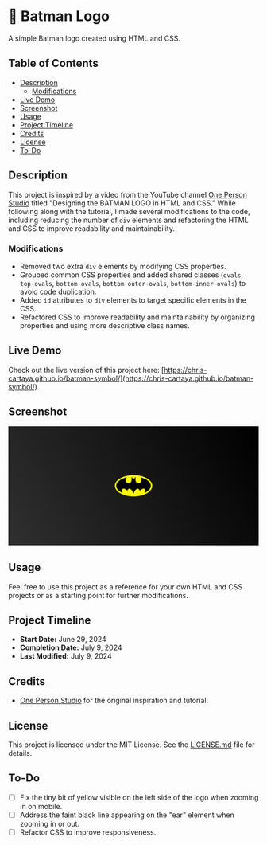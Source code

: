 # 🦇 Batman Logo

A simple Batman logo created using HTML and CSS.

## Table of Contents
- [Description](#description)
  - [Modifications](#modifications)
- [Live Demo](#live-demo)
- [Screenshot](#screenshot)
- [Usage](#usage)
- [Project Timeline](#project-timeline)
- [Credits](#credits)
- [License](#license)
- [To-Do](#to-do)

## Description

This project is inspired by a video from the YouTube channel [One Person Studio](https://www.youtube.com/watch?v=iruECu19Nx4) titled "Designing the BATMAN LOGO in HTML and CSS." While following along with the tutorial, I made several modifications to the code, including reducing the number of `div` elements and refactoring the HTML and CSS to improve readability and maintainability.

### Modifications
- Removed two extra `div` elements by modifying CSS properties.
- Grouped common CSS properties and added shared classes (`ovals`, `top-ovals`, `bottom-ovals`, `bottom-outer-ovals`, `bottom-inner-ovals`) to avoid code duplication.
- Added `id` attributes to `div` elements to target specific elements in the CSS.
- Refactored CSS to improve readability and maintainability by organizing properties and using more descriptive class names.

## Live Demo

Check out the live version of this project here: [https://chris-cartaya.github.io/batman-symbol/](https://chris-cartaya.github.io/batman-symbol/).

## Screenshot

![Batman Logo](images/batman-symbol-screenshot-from-website.jpg)

## Usage

Feel free to use this project as a reference for your own HTML and CSS projects or as a starting point for further modifications.

## Project Timeline

- **Start Date:** June 29, 2024
- **Completion Date:** July 9, 2024
- **Last Modified:** July 9, 2024

## Credits

- [One Person Studio](https://www.youtube.com/@OnePersonStudioo) for the original inspiration and tutorial.

## License

This project is licensed under the MIT License. See the [LICENSE.md](./LICENSE.md) file for details.

## To-Do

- [ ] Fix the tiny bit of yellow visible on the left side of the logo when zooming in on mobile.
- [ ] Address the faint black line appearing on the "ear" element when zooming in or out.
- [ ] Refactor CSS to improve responsiveness.
